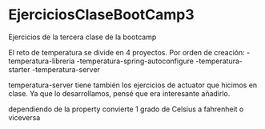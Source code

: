 # EjerciciosClaseBootCamp3
Ejercicios de la tercera clase de la bootcamp

El reto de temperatura se divide en 4 proyectos. Por orden de creación:
-temperatura-libreria
-temperatura-spring-autoconfigure
-temperatura-starter
-temperatura-server

temperatura-server tiene también los ejercicios de actuator que hicimos en clase. Ya que lo desarrollamos, pensé que era interesante añadirlo.

dependiendo de la property convierte 1 grado de Celsius a fahrenheit o viceversa
